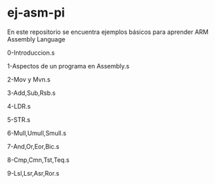 # ej-asm-pi
En este repositorio se encuentra ejemplos básicos para aprender ARM Assembly Language 

0-Introduccion.s

1-Aspectos de un programa en Assembly.s

2-Mov y Mvn.s

3-Add,Sub,Rsb.s

4-LDR.s

5-STR.s

6-Mull,Umull,Smull.s

7-And,Or,Eor,Bic.s

8-Cmp,Cmn,Tst,Teq.s

9-Lsl,Lsr,Asr,Ror.s
